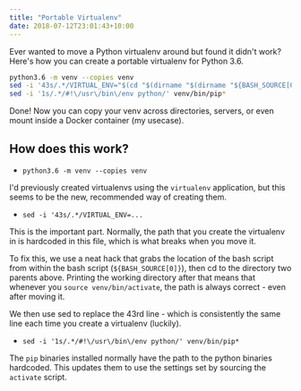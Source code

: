 ```yaml
---
title: "Portable Virtualenv"
date: 2018-07-12T23:01:43+10:00
---
```


Ever wanted to move a Python virtualenv around but found it didn't work? Here's how you can create a portable virtualenv for Python 3.6.

<!--more-->

```bash
python3.6 -m venv --copies venv
sed -i '43s/.*/VIRTUAL_ENV="$(cd "$(dirname "$(dirname "${BASH_SOURCE[0]}" )")" \&\& pwd)"/' venv/bin/activate
sed -i '1s/.*/#!\/usr\/bin\/env python/' venv/bin/pip*
```

Done! Now you can copy your venv across directories, servers, or even mount inside a Docker container (my usecase).

## How does this work?

  * `python3.6 -m venv --copies venv`

I'd previously created virtualenvs using the `virtualenv` application, but this seems to be the new, recommended way of creating them.

  * `sed -i '43s/.*/VIRTUAL_ENV=...`

This is the important part. Normally, the path that you create the virtualenv in is hardcoded in this file, which is what breaks when you move it.

To fix this, we use a neat hack that grabs the location of the bash script from within the bash script (`${BASH_SOURCE[0]}`), then cd to the directory two parents above. Printing the working directory after that means that whenever you `source venv/bin/activate`, the path is always correct - even after moving it.

We then use sed to replace the 43rd line - which is consistently the same line each time you create a virtualenv (luckily).

  * `sed -i '1s/.*/#!\/usr\/bin\/env python/' venv/bin/pip*`

The `pip` binaries installed normally have the path to the python binaries hardcoded. This updates them to use the settings set by sourcing the `activate` script.
